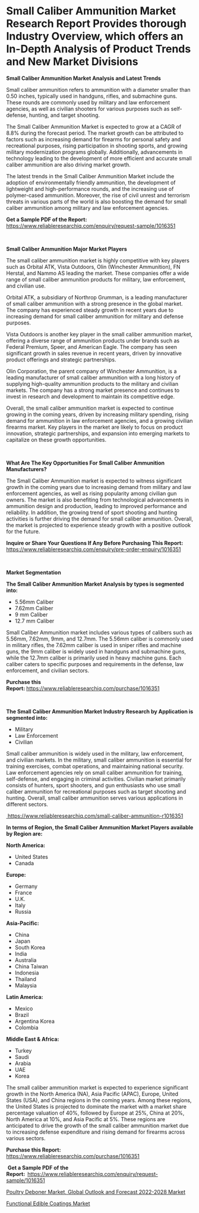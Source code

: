 <p><h1>Small Caliber Ammunition Market Research Report Provides thorough Industry Overview, which offers an In-Depth Analysis of Product Trends and New Market Divisions</h1></p><p><strong>Small Caliber Ammunition Market Analysis and Latest Trends</strong></p>
<p><p>Small caliber ammunition refers to ammunition with a diameter smaller than 0.50 inches, typically used in handguns, rifles, and submachine guns. These rounds are commonly used by military and law enforcement agencies, as well as civilian shooters for various purposes such as self-defense, hunting, and target shooting.</p><p>The Small Caliber Ammunition Market is expected to grow at a CAGR of 8.8% during the forecast period. The market growth can be attributed to factors such as increasing demand for firearms for personal safety and recreational purposes, rising participation in shooting sports, and growing military modernization programs globally. Additionally, advancements in technology leading to the development of more efficient and accurate small caliber ammunition are also driving market growth.</p><p>The latest trends in the Small Caliber Ammunition Market include the adoption of environmentally friendly ammunition, the development of lightweight and high-performance rounds, and the increasing use of polymer-cased ammunition. Moreover, the rise of civil unrest and terrorism threats in various parts of the world is also boosting the demand for small caliber ammunition among military and law enforcement agencies.</p></p>
<p><strong>Get a Sample PDF of the Report:&nbsp;</strong> <a href="https://www.reliableresearchiq.com/enquiry/request-sample/1016351">https://www.reliableresearchiq.com/enquiry/request-sample/1016351</a></p>
<p>&nbsp;</p>
<p><strong>Small Caliber Ammunition Major Market Players</strong></p>
<p><p>The small caliber ammunition market is highly competitive with key players such as Orbital ATK, Vista Outdoors, Olin (Winchester Ammunition), FN Herstal, and Nammo AS leading the market. These companies offer a wide range of small caliber ammunition products for military, law enforcement, and civilian use.</p><p>Orbital ATK, a subsidiary of Northrop Grumman, is a leading manufacturer of small caliber ammunition with a strong presence in the global market. The company has experienced steady growth in recent years due to increasing demand for small caliber ammunition for military and defense purposes.</p><p>Vista Outdoors is another key player in the small caliber ammunition market, offering a diverse range of ammunition products under brands such as Federal Premium, Speer, and American Eagle. The company has seen significant growth in sales revenue in recent years, driven by innovative product offerings and strategic partnerships.</p><p>Olin Corporation, the parent company of Winchester Ammunition, is a leading manufacturer of small caliber ammunition with a long history of supplying high-quality ammunition products to the military and civilian markets. The company has a strong market presence and continues to invest in research and development to maintain its competitive edge.</p><p>Overall, the small caliber ammunition market is expected to continue growing in the coming years, driven by increasing military spending, rising demand for ammunition in law enforcement agencies, and a growing civilian firearms market. Key players in the market are likely to focus on product innovation, strategic partnerships, and expansion into emerging markets to capitalize on these growth opportunities.</p></p>
<p>&nbsp;</p>
<p><strong>What Are The Key Opportunities For Small Caliber Ammunition Manufacturers?</strong></p>
<p><p>The Small Caliber Ammunition market is expected to witness significant growth in the coming years due to increasing demand from military and law enforcement agencies, as well as rising popularity among civilian gun owners. The market is also benefiting from technological advancements in ammunition design and production, leading to improved performance and reliability. In addition, the growing trend of sport shooting and hunting activities is further driving the demand for small caliber ammunition. Overall, the market is projected to experience steady growth with a positive outlook for the future.</p></p>
<p><strong>Inquire or Share Your Questions If Any Before Purchasing This Report:</strong> <a href="https://www.reliableresearchiq.com/enquiry/pre-order-enquiry/1016351">https://www.reliableresearchiq.com/enquiry/pre-order-enquiry/1016351</a></p>
<p>&nbsp;</p>
<p><strong>Market Segmentation</strong></p>
<p><strong>The Small Caliber Ammunition Market Analysis by types is segmented into:</strong></p>
<p><ul><li>5.56mm Caliber</li><li>7.62mm Caliber</li><li>9 mm Caliber</li><li>12.7 mm Caliber</li></ul></p>
<p><p>Small Caliber Ammunition market includes various types of calibers such as 5.56mm, 7.62mm, 9mm, and 12.7mm. The 5.56mm caliber is commonly used in military rifles, the 7.62mm caliber is used in sniper rifles and machine guns, the 9mm caliber is widely used in handguns and submachine guns, while the 12.7mm caliber is primarily used in heavy machine guns. Each caliber caters to specific purposes and requirements in the defense, law enforcement, and civilian sectors.</p></p>
<p><strong>Purchase this Report:&nbsp;</strong><a href="https://www.reliableresearchiq.com/purchase/1016351">https://www.reliableresearchiq.com/purchase/1016351</a></p>
<p>&nbsp;</p>
<p><strong>The Small Caliber Ammunition Market Industry Research by Application is segmented into:</strong></p>
<p><ul><li>Military</li><li>Law Enforcement</li><li>Civilian</li></ul></p>
<p><p>Small caliber ammunition is widely used in the military, law enforcement, and civilian markets. In the military, small caliber ammunition is essential for training exercises, combat operations, and maintaining national security. Law enforcement agencies rely on small caliber ammunition for training, self-defense, and engaging in criminal activities. Civilian market primarily consists of hunters, sport shooters, and gun enthusiasts who use small caliber ammunition for recreational purposes such as target shooting and hunting. Overall, small caliber ammunition serves various applications in different sectors.</p></p>
<p><a href="https://www.reliableresearchiq.com/small-caliber-ammunition-r1016351">&nbsp;https://www.reliableresearchiq.com/small-caliber-ammunition-r1016351</a></p>
<p><strong>In terms of Region, the Small Caliber Ammunition Market Players available by Region are:</strong></p>
<p>
    <p> <strong> North America: </strong>
        <ul>
            <li>United States</li>
            <li>Canada</li>
        </ul>
        </p> 
    <p> <strong> Europe: </strong>
        <ul>
            <li>Germany</li>
            <li>France</li>
            <li>U.K.</li>
            <li>Italy</li>
            <li>Russia</li>
        </ul>
        </p> 
    <p> <strong> Asia-Pacific: </strong>
        <ul>
            <li>China</li>
            <li>Japan</li>
            <li>South Korea</li>
            <li>India</li>
            <li>Australia</li>
            <li>China Taiwan</li>
            <li>Indonesia</li>
            <li>Thailand</li>
            <li>Malaysia</li>
        </ul>
        </p> 
    <p> <strong> Latin America: </strong>
        <ul>
            <li>Mexico</li>
            <li>Brazil</li>
            <li>Argentina Korea</li>
            <li>Colombia</li>
        </ul>
        </p> 
    <p> <strong> Middle East & Africa: </strong>
        <ul>
            <li>Turkey</li>
            <li>Saudi</li>
            <li>Arabia</li>
            <li>UAE</li>
            <li>Korea</li>
        </ul>
    </p>
    </p>
<p><p>The small caliber ammunition market is expected to experience significant growth in the North America (NA), Asia Pacific (APAC), Europe, United States (USA), and China regions in the coming years. Among these regions, the United States is projected to dominate the market with a market share percentage valuation of 40%, followed by Europe at 25%, China at 20%, North America at 10%, and Asia Pacific at 5%. These regions are anticipated to drive the growth of the small caliber ammunition market due to increasing defense expenditure and rising demand for firearms across various sectors.</p></p>
<p><strong>Purchase this Report: </strong><a href="https://www.reliableresearchiq.com/purchase/1016351">https://www.reliableresearchiq.com/purchase/1016351</a></p>
<p>&nbsp;<strong>Get a Sample PDF of the Report:&nbsp;&nbsp;</strong><a href="https://www.reliableresearchiq.com/enquiry/request-sample/1016351">https://www.reliableresearchiq.com/enquiry/request-sample/1016351</a></p>
<p><strong></strong></p>
<p><p><a href="https://www.linkedin.com/pulse/poultry-deboner-market-global-outlook-forecast-2022-2028-size-cfjye">Poultry Deboner Market, Global Outlook and Forecast 2022-2028 Market</a></p><p><a href="https://github.com/daveutchsj/Market-Research-Report-List-1/blob/main/functional-edible-coatings-market.md">Functional Edible Coatings Market</a></p></p>
